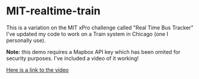# MIT-realtime-train

This is a variation on the MIT xPro challenge called "Real Time Bus Tracker" I've updated my code to work on a Train system in Chicago (one I personally use).

**Note:** this demo requires a Mapbox API key which has been omited for security purposes. I've included a video of it working!

[Here is a link to the video](https://youtu.be/jYVeE6ZKAQs)
